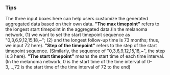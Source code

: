 ### Tips

The three input boxes here can help users customize the generated aggregated data based on their own data. **"The max timepoint"** refers to the longest start timepoint in the aggregated data.(In the melanoma network, (1) we want to set the start timepoint sequence as "0,3,6,9,12,15,18,\~"; (2) and the longest follow-up time is 73 months; thus, we input 72 here). **"Step of the timepoint"** refers to the step of the start timepoint sequence. (Similarly, the sequence of "0,3,6,9,12,15,18,\~", the step is 3 here). **"The start timepoint"** means the start time of each time interval. (In the melanoma network, 0 is the start time of the time interval of 0-3,...,72 is the start time of the time interval of 72 to the end)
